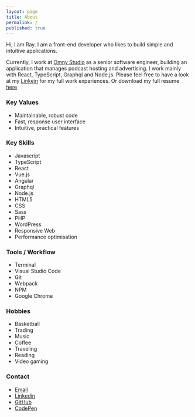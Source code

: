 ```yaml
---
layout: page
title: About
permalink: /
published: true
---
```


Hi, I am Ray.
I am a front-end developer who likes to build simple and intuitive applications.

Currently, I work at <a href="https://omnystudio.com/learn" target="_blank">Omny Studio</a> as a senior software engineer, building an application that manages podcast hosting and advertising. I work mainly with React, TypeScript, Graphql and Node.js. Please feel free to have a look at my <a href="https://www.linkedin.com/in/mingraytsai/" target="_blank">Linkein</a> for my full work experiences. Or download my full resume <a href="https://www.mingjuitsai.com/Ray-Tsai%20resume.pdf" target="_blank">here</a>

### Key Values
- Maintainable, robust code
- Fast, response user interface
- Intuitive, practical features

### Key Skills
- Javascript
- TypeScript
- React
- Vue.js
- Angular
- Graphql
- Node.js
- HTML5
- CSS
- Sass
- PHP
- WordPress
- Responsive Web
- Performance optimisation

### Tools / Workflow
- Terminal
- Visual Studio Code
- Git
- Webpack
- NPM
- Google Chrome

### Hobbies
- Basketball
- Trading
- Music 
- Coffee 
- Traveling
- Reading 
- Video gaming 

### Contact
- [Email](mailto:connect@mingjuitsai.com) 
- [Linkedin](http://au.linkedin.com/in/mingraytsai)
- [GitHub](https://github.com/mingjuitsai) 
- [CodePen](https://codepen.io/raytsai/)
